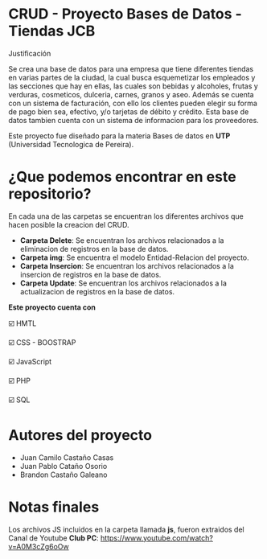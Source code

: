 # CRUD - Proyecto Bases de Datos - Tiendas JCB
Justificación

Se crea una base de datos para una empresa que tiene diferentes tiendas en varias partes de la ciudad, la cual busca esquemetizar los empleados y las secciones que hay en ellas, las cuales son bebidas y alcoholes, frutas y verduras, cosmeticos, dulceria, carnes, granos y aseo. Además se cuenta con un sistema de facturación, con ello los clientes pueden elegir su forma de pago bien sea, efectivo, y/o tarjetas de débito y crédito. Esta base de datos tambien cuenta con un sistema de informacion para los proveedores. 

Este proyecto fue diseñado para la materia Bases de datos en **UTP** (Universidad Tecnologica de Pereira).

# ¿Que podemos encontrar en este repositorio?
En cada una de las carpetas se encuentran los diferentes archivos que hacen posible la creacion del CRUD.

  - **Carpeta Delete**: Se encuentran los archivos relacionados a la eliminacion de registros en la base de datos.
  - **Carpeta img**: Se encuentra el modelo Entidad-Relacion del proyecto.
  - **Carpeta Insercion**: Se encuentran los archivos relacionados a la insercion de registros en la base de datos.
  - **Carpeta Update**: Se encuentran los archivos relacionados a la actualizacion de registros en la base de datos.
  
**Este proyecto cuenta con**

☑️ HMTL

☑️ CSS - BOOSTRAP

☑️ JavaScript

☑️ PHP

☑️ SQL

# Autores del proyecto
- Juan Camilo Castaño Casas
- Juan Pablo Cataño Osorio
- Brandon Castaño Galeano

# Notas finales
Los archivos JS incluidos en la carpeta llamada **js**, fueron extraidos del Canal de Youtube **Club PC**: https://www.youtube.com/watch?v=A0M3cZg6oOw


